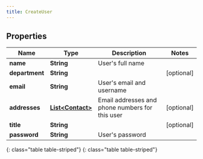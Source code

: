 ```yaml
---
title: CreateUser
---
```


## Properties

| Name | Type | Description | Notes |
| ------------ | ------------- | ------------- | ------------- |
| **name** | **String** | User&#39;s full name |  |
| **department** | **String** |  |  [optional] |
| **email** | **String** | User&#39;s email and username |  |
| **addresses** | [**List&lt;Contact&gt;**](Contact.html) | Email addresses and phone numbers for this user |  [optional] |
| **title** | **String** |  |  [optional] |
| **password** | **String** | User&#39;s password |  |
{: class="table table-striped"}
{: class="table table-striped"}


